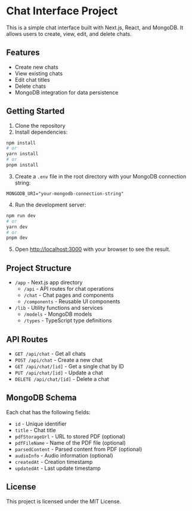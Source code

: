 # Chat Interface Project

This is a simple chat interface built with Next.js, React, and MongoDB. It allows users to create, view, edit, and delete chats.

## Features

- Create new chats
- View existing chats
- Edit chat titles
- Delete chats
- MongoDB integration for data persistence

## Getting Started

1. Clone the repository
2. Install dependencies:

```bash
npm install
# or
yarn install
# or
pnpm install
```

3. Create a `.env` file in the root directory with your MongoDB connection string:

```
MONGODB_URI="your-mongodb-connection-string"
```

4. Run the development server:

```bash
npm run dev
# or
yarn dev
# or
pnpm dev
```

5. Open [http://localhost:3000](http://localhost:3000) with your browser to see the result.

## Project Structure

- `/app` - Next.js app directory
  - `/api` - API routes for chat operations
  - `/chat` - Chat pages and components
  - `/components` - Reusable UI components
- `/lib` - Utility functions and services
  - `/models` - MongoDB models
  - `/types` - TypeScript type definitions

## API Routes

- `GET /api/chat` - Get all chats
- `POST /api/chat` - Create a new chat
- `GET /api/chat/[id]` - Get a single chat by ID
- `PUT /api/chat/[id]` - Update a chat
- `DELETE /api/chat/[id]` - Delete a chat

## MongoDB Schema

Each chat has the following fields:

- `id` - Unique identifier
- `title` - Chat title
- `pdfStorageUrl` - URL to stored PDF (optional)
- `pdfFileName` - Name of the PDF file (optional)
- `parsedContent` - Parsed content from PDF (optional)
- `audioInfo` - Audio information (optional)
- `createdAt` - Creation timestamp
- `updatedAt` - Last update timestamp

## License

This project is licensed under the MIT License.
